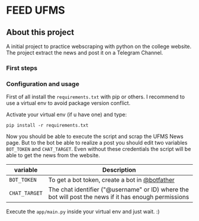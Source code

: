 # FEED UFMS

## About this project

A initial project to practice webscraping with python on the college website. 
The project extract the news and post it on a Telegram Channel. 


### First steps

### Configuration and usage

First of all install the `requirements.txt` with pip or others. 
I recommend to use a virtual env to avoid package version conflict. 

Activate your virtual env (if u have one) and type:

`pip install -r requirements.txt`

Now you should be able to execute the script and scrap the UFMS News page.
But to the bot be able to realize a post you should edit two variables 
`BOT_TOKEN` and `CHAT_TARGET`. 
Even without these credentials the script will be able to 
get the news from the website.

| variable | Description |
| ---  | --- |
| `BOT_TOKEN` | To get a bot token, create a bot in [@botfather](https://t.me/botfather)|
| `CHAT_TARGET` | The chat identifier ("@username" or ID) where the bot will post the news if it has enough permissions |


Execute the `app/main.py` inside your virtual env and just wait. :) 
